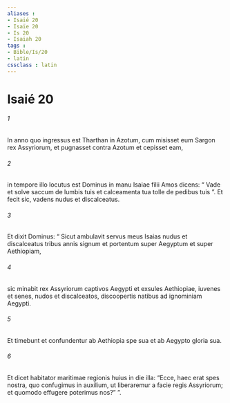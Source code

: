 ```yaml
---
aliases : 
- Isaié 20
- Isaïe 20
- Is 20
- Isaiah 20
tags : 
- Bible/Is/20
- latin
cssclass : latin
---
```


# Isaié 20

###### 1
In anno quo ingressus est Tharthan in Azotum, cum misisset eum Sargon rex Assyriorum, et pugnasset contra Azotum et cepisset eam, 
###### 2
in tempore illo locutus est Dominus in manu Isaiae filii Amos dicens: “ Vade et solve saccum de lumbis tuis et calceamenta tua tolle de pedibus tuis ”. Et fecit sic, vadens nudus et discalceatus. 
###### 3
Et dixit Dominus: “ Sicut ambulavit servus meus Isaias nudus et discalceatus tribus annis signum et portentum super Aegyptum et super Aethiopiam, 
###### 4
sic minabit rex Assyriorum captivos Aegypti et exsules Aethiopiae, iuvenes et senes, nudos et discalceatos, discoopertis natibus ad ignominiam Aegypti. 
###### 5
Et timebunt et confundentur ab Aethiopia spe sua et ab Aegypto gloria sua. 
###### 6
Et dicet habitator maritimae regionis huius in die illa: “Ecce, haec erat spes nostra, quo confugimus in auxilium, ut liberaremur a facie regis Assyriorum; et quomodo effugere poterimus nos?” ”.
